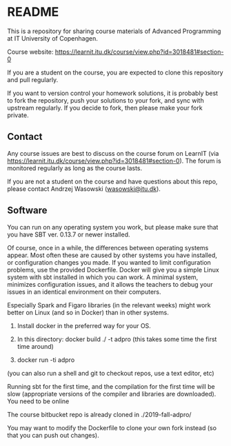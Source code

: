 # README #

This is a repository for sharing course materials of Advanced Programming at IT University of Copenhagen.

Course website: https://learnit.itu.dk/course/view.php?id=3018481#section-0

If you are a student on the course, you are expected to clone this repository and pull regularly.

If you want to version control your homework solutions, it is probably best to fork the repository, push your solutions to your fork, and sync with upstream regularly. If you decide to fork, then please make your fork private. 

## Contact ##

Any course issues are best to discuss on the course forum on LearnIT (via https://learnit.itu.dk/course/view.php?id=3018481#section-0). The forum is monitored regularly as long as the course lasts.

If you are not a student on the course and have questions about this repo, please contact Andrzej Wasowski (wasowski@itu.dk).

## Software ##

You can run on any operating system you work, but please make sure that you have SBT ver. 0.13.7 or newer installed.

Of course, once in a while, the differences between operating systems appear.  Most often these are caused by other systems you have installed, or configuration changes you made.  If you wanted to limit configuration problems, use the provided Dockerfile. Docker will give you a simple Linux system with sbt installed in which you can work.  A minimal system, minimizes configuration issues, and it allows the teachers to debug your issues in an identical environment on their computers.

Especially Spark and Figaro libraries (in the relevant weeks) might work better on Linux (and so in Docker) than in other systems.

1. Install docker in the preferred way for your OS.

2. In this directory: docker build ./  -t adpro (this takes some time the first time around)

3. docker run -ti adpro 

(you can also run a shell and git to checkout repos, use a text editor, etc)

Running sbt for the first time, and the compilation for the first time will be slow (appropriate versions of the compiler and libraries are downloaded). You need to be online

The course bitbucket repo is already cloned in ./2019-fall-adpro/

You may want to modify the Dockerfile to clone your own fork instead (so that you can push out changes).
